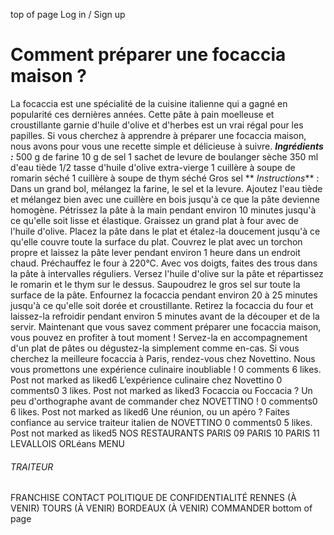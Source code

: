 top of page
Log in / Sign up
# Comment préparer une focaccia maison ?
La focaccia est une spécialité de la cuisine italienne qui a gagné en popularité ces dernières années. Cette pâte à pain moelleuse et croustillante garnie d'huile d'olive et d'herbes est un vrai régal pour les papilles. 
Si vous cherchez à apprendre à préparer une focaccia maison, nous avons pour vous une recette simple et délicieuse à suivre.
**_Ingrédients :_**
500 g de farine
10 g de sel
1 sachet de levure de boulanger sèche
350 ml d'eau tiède
1/2 tasse d'huile d'olive extra-vierge
1 cuillère à soupe de romarin séché
1 cuillère à soupe de thym séché
Gros sel
** _Instructions_** :
Dans un grand bol, mélangez la farine, le sel et la levure. Ajoutez l'eau tiède et mélangez bien avec une cuillère en bois jusqu'à ce que la pâte devienne homogène. Pétrissez la pâte à la main pendant environ 10 minutes jusqu'à ce qu'elle soit lisse et élastique.
Graissez un grand plat à four avec de l'huile d'olive. Placez la pâte dans le plat et étalez-la doucement jusqu'à ce qu'elle couvre toute la surface du plat. Couvrez le plat avec un torchon propre et laissez la pâte lever pendant environ 1 heure dans un endroit chaud.
Préchauffez le four à 220°C. Avec vos doigts, faites des trous dans la pâte à intervalles réguliers. Versez l'huile d'olive sur la pâte et répartissez le romarin et le thym sur le dessus. Saupoudrez le gros sel sur toute la surface de la pâte.
Enfournez la focaccia pendant environ 20 à 25 minutes jusqu'à ce qu'elle soit dorée et croustillante.
Retirez la focaccia du four et laissez-la refroidir pendant environ 5 minutes avant de la découper et de la servir.
Maintenant que vous savez comment préparer une focaccia maison, vous pouvez en profiter à tout moment ! Servez-la en accompagnement d'un plat de pâtes ou dégustez-la simplement comme en-cas. Si vous cherchez la meilleure focaccia à Paris, rendez-vous chez Novettino. Nous vous promettons une expérience culinaire inoubliable !
0 comments
6 likes. Post not marked as liked6
L’expérience culinaire chez Novettino
0 comments0
3 likes. Post not marked as liked3
Focaccia ou Foccacia ? Un peu d'orthographe avant de commander chez NOVETTINO !
0 comments0
6 likes. Post not marked as liked6
Une réunion, ou un apéro ? Faites confiance au service traiteur italien de NOVETTINO
0 comments0
5 likes. Post not marked as liked5
NOS RESTAURANTS
PARIS 09
PARIS 10
PARIS 11
LEVALLOIS
ORLéans
MENU
###### TRAITEUR
FRANCHISE
CONTACT
POLITIQUE DE CONFIDENTIALITÉ 
RENNES (À VENIR)
TOURS (À VENIR)
BORDEAUX (À VENIR)
COMMANDER
bottom of page
